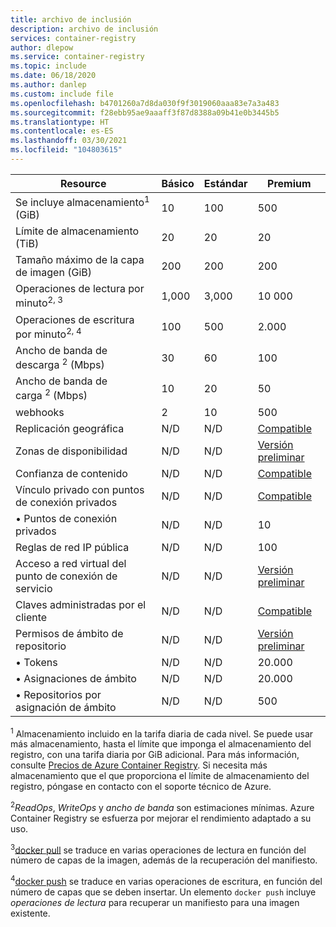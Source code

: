 ```yaml
---
title: archivo de inclusión
description: archivo de inclusión
services: container-registry
author: dlepow
ms.service: container-registry
ms.topic: include
ms.date: 06/18/2020
ms.author: danlep
ms.custom: include file
ms.openlocfilehash: b4701260a7d8da030f9f3019060aaa83e7a3a483
ms.sourcegitcommit: f28ebb95ae9aaaff3f87d8388a09b41e0b3445b5
ms.translationtype: HT
ms.contentlocale: es-ES
ms.lasthandoff: 03/30/2021
ms.locfileid: "104803615"
---
```

| Resource | Básico | Estándar | Premium |
|---|---|---|---|
| Se incluye almacenamiento<sup>1</sup> (GiB) | 10 | 100 | 500 |
| Límite de almacenamiento (TiB) | 20| 20 | 20 |
| Tamaño máximo de la capa de imagen (GiB) | 200 | 200 | 200 |
| Operaciones de lectura por minuto<sup>2, 3</sup> | 1,000 | 3,000 | 10 000 |
| Operaciones de escritura por minuto<sup>2, 4</sup> | 100 | 500 | 2\.000 |
| Ancho de banda de descarga <sup>2</sup> (Mbps) | 30 | 60 | 100 |
| Ancho de banda de carga <sup>2</sup> (Mbps) | 10 | 20 | 50 |
| webhooks | 2 | 10 | 500 |
| Replicación geográfica | N/D | N/D | [Compatible][geo-replication] |
| Zonas de disponibilidad | N/D | N/D | [Versión preliminar][zones] |
| Confianza de contenido | N/D | N/D | [Compatible][content-trust] |
| Vínculo privado con puntos de conexión privados | N/D | N/D | [Compatible][plink] |
| &bull; Puntos de conexión privados | N/D | N/D | 10 |
| Reglas de red IP pública | N/D | N/D | 100 |
| Acceso a red virtual del punto de conexión de servicio | N/D | N/D | [Versión preliminar][vnet] |
| Claves administradas por el cliente | N/D | N/D | [Compatible][cmk] |
| Permisos de ámbito de repositorio | N/D | N/D | [Versión preliminar][token]|
| &bull; Tokens | N/D | N/D | 20.000 |
| &bull; Asignaciones de ámbito | N/D | N/D | 20.000 |
| &bull; Repositorios por asignación de ámbito | N/D | N/D | 500 |


<sup>1</sup> Almacenamiento incluido en la tarifa diaria de cada nivel. Se puede usar más almacenamiento, hasta el límite que imponga el almacenamiento del registro, con una tarifa diaria por GiB adicional. Para más información, consulte [Precios de Azure Container Registry][pricing]. Si necesita más almacenamiento que el que proporciona el límite de almacenamiento del registro, póngase en contacto con el soporte técnico de Azure.

<sup>2</sup>*ReadOps*, *WriteOps* y *ancho de banda* son estimaciones mínimas. Azure Container Registry se esfuerza por mejorar el rendimiento adaptado a su uso.

<sup>3</sup>[docker pull](https://docs.docker.com/registry/spec/api/#pulling-an-image) se traduce en varias operaciones de lectura en función del número de capas de la imagen, además de la recuperación del manifiesto.

<sup>4</sup>[docker push](https://docs.docker.com/registry/spec/api/#pushing-an-image) se traduce en varias operaciones de escritura, en función del número de capas que se deben insertar. Un elemento `docker push` incluye *operaciones de lectura* para recuperar un manifiesto para una imagen existente.

<!-- LINKS - External -->
[pricing]: https://azure.microsoft.com/pricing/details/container-registry/

<!-- LINKS - Internal -->
[geo-replication]: ../articles/container-registry/container-registry-geo-replication.md
[content-trust]: ../articles/container-registry/container-registry-content-trust.md
[vnet]: ../articles/container-registry/container-registry-vnet.md
[plink]: ../articles/container-registry/container-registry-private-link.md
[cmk]: ../articles/container-registry/container-registry-customer-managed-keys.md
[token]: ../articles/container-registry/container-registry-repository-scoped-permissions.md
[zones]: ../articles/container-registry/zone-redundancy.md
